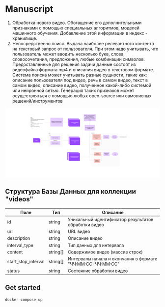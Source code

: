 # Manuscript

1) Обработка нового видео. 
Обогащение его дополнительными признаками с помощью специальных алгоритмов, моделей машинного обучения. Добавление этой информации в индекс - хранилище.
2) Непосредственно поиск. 
Выдача наиболее релевантного контента на текстовый запрос от пользователя. При этом надо учитывать, что пользователь может вводить несколько букв, слова, словосочетания, предложения, любые комбинации символов. Предоставленные для решения задачи данные состоят из видеофайла формата mp4 и описания видео в текстовом формате. Система поиска может учитывать разные сущности, такие как: описание пользователя под видео, речь в самом видео, текст в самом видео, описание видео, полученное какой-либо системой или нейронной сетью. Генерация таких признаков может осуществляться с помощью любых open-source или самописных решений/инструментов


![Архитектура](Рисунок1.png)
## Структура Базы Данных для коллекции "videos"

| Поле               | Тип        | Описание                                               |
|--------------------|------------|--------------------------------------------------------|
| id                 | string     | Уникальный идентификатор результатов обработки видео   |
| url                | string     | URL видео                                              |
| description        | string     | Описание видео                                         |
| interval_type      | string     | Тип данных для интервала                               |
| content            | string[]   | Содержимое видео (массив строк)                        |
| start_stop_interval| string[]   | Интервалы начала и окончания в формате "ЧЧ:ММ:СС-ЧЧ:ММ:СС"|
| status             | string     | Состояние обработки видео                              |

## Get started
```
docker compose up
```